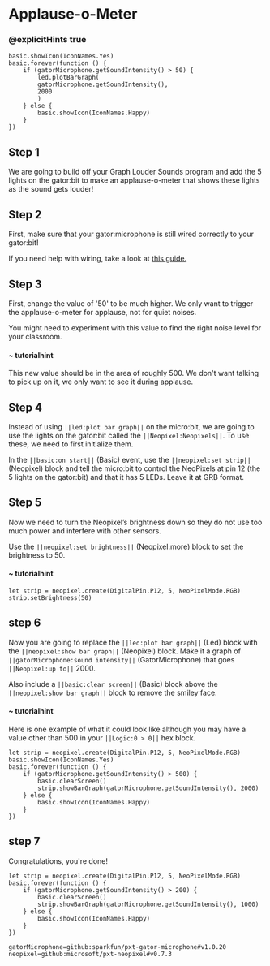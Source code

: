 # Applause-o-Meter
### @explicitHints true

<!-- Tutorial Link: https://makecode.microbit.org/#tutorial:24114-65178-18080-66771 -->

```template
basic.showIcon(IconNames.Yes)
basic.forever(function () {
    if (gatorMicrophone.getSoundIntensity() > 50) {
        led.plotBarGraph(
        gatorMicrophone.getSoundIntensity(),
        2000
        )
    } else {
        basic.showIcon(IconNames.Happy)
    }
})
```

## Step 1

We are going to build off your Graph Louder Sounds program and add the 5 lights on the gator:bit to make an applause-o-meter that shows these lights as the sound gets louder!

## Step 2
First, make sure that your gator:microphone is still wired correctly to your gator:bit!

If you need help with wiring, take a look at [this guide.](https://drive.google.com/file/d/1cG0KVRXibqE1kTGMskL4cwI-tukBHXyh/view?usp=sharing)

## Step 3
First, change the value of '50' to be much higher. We only want to trigger the applause-o-meter for applause, not for quiet noises.

You might need to experiment with this value to find the right noise level for your classroom.

#### ~ tutorialhint
This new value should be in the area of roughly 500. We don't want talking to pick up on it, we only want to see it during applause.

## Step 4
Instead of using ``||led:plot bar graph||`` on the micro:bit, we are going to use the lights on the gator:bit called the ``||Neopixel:Neopixels||``. To use these, we need to first initialize them.

In the ``||basic:on start||`` (Basic) event, use the ``||neopixel:set strip||`` (Neopixel) block and tell the micro:bit to control the NeoPixels at pin 12 (the 5 lights on the gator:bit) and that it has 5 LEDs. Leave it at GRB format.

## Step 5

Now we need to turn the Neopixel’s brightness down so they do not use too much power and interfere with other sensors.

Use the ``||neopixel:set brightness||`` (Neopixel:more) block to set the brightness to 50.

#### ~ tutorialhint

```blocks
let strip = neopixel.create(DigitalPin.P12, 5, NeoPixelMode.RGB)
strip.setBrightness(50)
```

## step 6

Now you are going to replace the ``||led:plot bar graph||`` (Led) block with the ``||neopixel:show bar graph||`` (Neopixel) block. Make it a graph of ``||gatorMicrophone:sound intensity||`` (GatorMicrophone) that goes ``||Neopixel:up to||`` 2000.

Also include a ``||basic:clear screen||`` (Basic) block above the ``||neopixel:show bar graph||`` block to remove the smiley face.

#### ~ tutorialhint

Here is one example of what it could look like although you may have a value other than 500 in your ``||Logic:0 > 0||`` hex block.
```blocks
let strip = neopixel.create(DigitalPin.P12, 5, NeoPixelMode.RGB)
basic.showIcon(IconNames.Yes)
basic.forever(function () {
    if (gatorMicrophone.getSoundIntensity() > 500) {
        basic.clearScreen()
        strip.showBarGraph(gatorMicrophone.getSoundIntensity(), 2000)
    } else {
        basic.showIcon(IconNames.Happy)
    }
})
```

## step 7

Congratulations, you're done!



```ghost
let strip = neopixel.create(DigitalPin.P12, 5, NeoPixelMode.RGB)
basic.forever(function () {
    if (gatorMicrophone.getSoundIntensity() > 200) {
        basic.clearScreen()
        strip.showBarGraph(gatorMicrophone.getSoundIntensity(), 1000)
    } else {
        basic.showIcon(IconNames.Happy)
    }
})
```

```package
gatorMicrophone=github:sparkfun/pxt-gator-microphone#v1.0.20
neopixel=github:microsoft/pxt-neopixel#v0.7.3
```    
